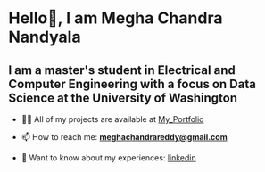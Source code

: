 # Hello👋, I am Megha Chandra Nandyala
## I am a master's student in Electrical and Computer Engineering with a focus on Data Science at the University of Washington

- 👨‍💻 All of my projects are available at [My_Portfolio](https://github.com/nvmcr/My_Portfolio)

- 📫 How to reach me: **meghachandrareddy@gmail.com**

- 📄 Want to know about my experiences: [linkedin](www.linkedin.com/in/meghachandra)
